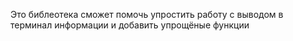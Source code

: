 Это библеотека сможет помочь упростить работу с выводом в терминал информации и добавить упрощёные функции
